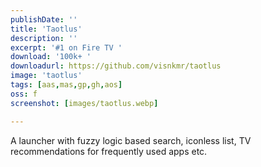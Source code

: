 ```yaml
---
publishDate: ''
title: 'Taotlus'
description: ''
excerpt: '#1 on Fire TV '
download: '100k+ '
downloadurl: https://github.com/visnkmr/taotlus
image: 'taotlus'
tags: [aas,mas,gp,gh,aos]
oss: f
screenshot: [images/taotlus.webp]

---
```


A launcher with fuzzy logic based search, iconless list, TV recommendations for frequently used apps etc.